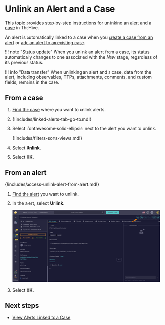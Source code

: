 # Unlink an Alert and a Case

This topic provides step-by-step instructions for unlinking an [alert](about-alerts.md) and a [case](../cases/about-cases.md) in TheHive.

An alert is automatically linked to a case when you [create a case from an alert](create-a-case-from-an-alert.md) or [add an alert to an existing case](add-an-alert-to-an-existing-case.md).

!!! note "Status update"
    When you unlink an alert from a case, its [status](../../../administration/status/about-statuses.md) automatically changes to one associated with the *New* stage, regardless of its previous status.

!!! info "Data transfer"
    When unlinking an alert and a case, data from the alert, including observables, TTPs, attachments, comments, and custom fields, remains in the case.

## From a case

1. [Find the case](../cases/search-for-cases/find-a-case.md) where you want to unlink alerts.

2. {!includes/linked-alerts-tab-go-to.md!}

3. Select :fontawesome-solid-ellipsis: next to the alert you want to unlink.

    {!includes/filters-sorts-views.md!}

4. Select **Unlink**.

5. Select **OK**.

## From an alert

{!includes/access-unlink-alert-from-alert.md!}

1. [Find the alert](./search-for-alerts/find-an-alert.md) you want to unlink.

2. In the alert, select **Unlink**.

    ![Unlink alert symbol](../../../images/user-guides/analyst-corner/alerts/unlink-alert.png)

3. Select **OK**.

<h2>Next steps</h2>

* [View Alerts Linked to a Case](../cases/view-alerts-linked-to-a-case.md)